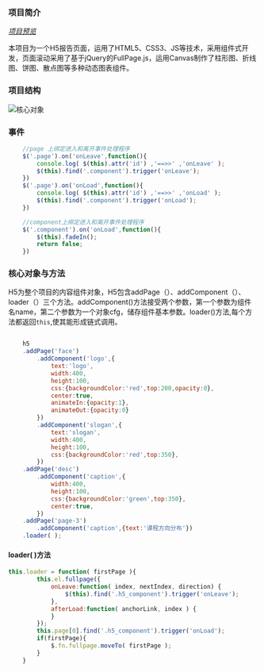 ### 项目简介

[*项目预览*](http://www.huxiaofei.me/webApp)

本项目为一个H5报告页面，运用了HTML5、CSS3、JS等技术，采用组件式开发，页面滚动采用了基于jQuery的FullPage.js，运用Canvas制作了柱形图、折线图、饼图、散点图等多种动态图表组件。

### 项目结构

![核心对象](http://imglf.nosdn.127.net/img/MklXTVZ2ekNiL0JqaHcvVlpGTk5rMDQyVGk1aXdRUE9uU0hDWnI2TzVmR2d1TWtBQkZTTVRRPT0.png?imageView&thumbnail=1680x0&quality=96&stripmeta=0&type=jpg)

### 事件

```javascript
    //page 上绑定进入和离开事件处理程序
    $('.page').on('onLeave',function(){
        console.log( $(this).attr('id') ,'==>>' ,'onLeave' );
        $(this).find('.component').trigger('onLeave');
    })
    $('.page').on('onLoad',function(){
        console.log( $(this).attr('id') ,'==>>' ,'onLoad' );
        $(this).find('.component').trigger('onLoad');
    })

    //component上绑定进入和离开事件处理程序
    $('.component').on('onLoad',function(){
        $(this).fadeIn();
        return false;
    })
```

### 核心对象与方法

H5为整个项目的内容组件对象，H5包含addPage（）、addComponent（）、loader（）三个方法。addComponent()方法接受两个参数，第一个参数为组件名name，第二个参数为一个对象cfg，储存组件基本参数。loader()方法,每个方法都返回`this`,使其能形成链式调用。
```javascript

    h5
    .addPage('face')
        .addComponent('logo',{
            text:'logo',
            width:400,
            height:100,
            css:{backgroundColor:'red',top:200,opacity:0},
            center:true,
            animateIn:{opacity:1},
            animateOut:{opacity:0}
        })
        .addComponent('slogan',{
            text:'slogan',
            width:400,
            height:100,
            css:{backgroundColor:'red',top:350},
        })
    .addPage('desc')
        .addComponent('caption',{
            width:400,
            height:100,
            css:{backgroundColor:'green',top:350},
            center:true,
        })
    .addPage('page-3')
        .addComponent('caption',{text:'课程方向分布'})
    .loader( );
```
#### loader( )方法

```javascript
this.loader = function( firstPage ){
        this.el.fullpage({
            onLeave:function( index, nextIndex, direction) {
                $(this).find('.h5_component').trigger('onLeave');
            },
            afterLoad:function( anchorLink, index ) {
            }
        });
        this.page[0].find('.h5_component').trigger('onLoad');
        if(firstPage){
            $.fn.fullpage.moveTo( firstPage );
        }
    }
```






